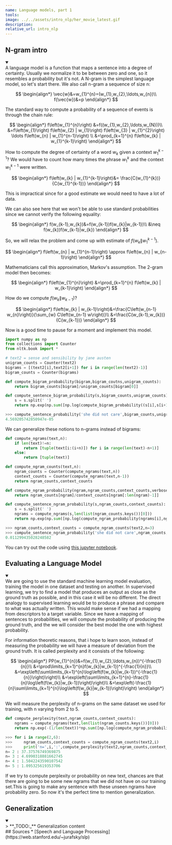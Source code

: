 ```yaml
---
name: Language models, part 1
tools:
image: ../../assets/intro_nlp/her_movie_latest.gif
description:
relative_url: intro_nlp
---
```


## N-gram intro
<details open>
<summary markdown="span">
</summary>
A language model is a function that maps a sentence into a degree of certainty. 
Usually we normalize it to be between zero and one, so it resembles a probability but it's not.
A N-gram is the simplest language model, so let's start there.
We also call n-gram a sequence of size n:

$$
\begin{align*}
\vec{w}&=w_{1}^{n}=(w_{1},w_{2},\ldots,w_{n})\\
f(\vec{w})&=p
\end{align*}
$$

The standard way to compute a probability of a sequence of events is through the chain rule:

$$
\begin{align*}
f\left(w_{1}^{n}\right) &=f((w_{1},w_{2},\ldots,w_{N}))\\
&=f\left(w_{1}\right) f\left(w_{2} | w_{1}\right) f\left(w_{3} | w_{1}^{2}\right) \ldots f\left(w_{n} | w_{1}^{n-1}\right) \\
&=\prod_{k=1}^{n} f\left(w_{k} | w_{1}^{k-1}\right)
\end{align*}
$$

How to compute the degree of certainty of a word $w_{k}$ given a context $w_{1}^{k-1}$?
We would have to count how many times the phrase $w_{1}^{k}$ and the context $w_{1}^{k-1}$ were written.

$$
\begin{align*}
f\left(w_{k} | w_{1}^{k-1}\right)&= \frac{C(w_{1}^{k})}{C(w_{1}^{k-1})}
\end{align*}
$$
    
This is impractical since for a good estimate we would need to have a lot of data.

We can also see here that we won't be able to use standard probabilities since we cannot verify the following equality:

$$
\begin{align*}
f(w_{k-1},w_{k})&=f(w_{k-1})f(w_{k}|w_{k-1})\\
&\neq f(w_{k})f(w_{k-1}|w_{k})
\end{align*}
$$

So, we will relax the problem and come up with estimate of $f(w_{k}\|w_{1}^{k-1})$.

$$
\begin{align*}
f\left(w_{n} | w_{1}^{n-1}\right) \approx f\left(w_{n} | w_{n-1}\right)
\end{align*}
$$

Mathematicians call this approximation, Markov's assumption.
The 2-gram model then becomes:

$$
\begin{align*}
f\left(w_{1}^{n}\right) &=\prod_{k=1}^{n} f\left(w_{k} | w_{k-1}\right)
\end{align*}
$$

How do we compute $f\left(w_{k} \| w_{k-1}\right)$?

$$
\begin{align*}
f\left(w_{k} | w_{k-1}\right)&=\frac{C\left(w_{n-1} w_{n}\right)}{\sum_{w} C\left(w_{n-1} w\right)}\\
&=\frac{C(w_{k-1},w_{k})}{C(w_{k-1})}
\end{align*}
$$

Now is a good time to pause for a moment and implement this model.
```python
import numpy as np
from collections import Counter
from nltk.book import *

# text2 = sense and sensibility by jane austen
unigram_counts = Counter(text2)
bigrams = [(text2[i],text2[i+1]) for i in range(len(text2)-1)]
bigram_counts = Counter(bigrams)

def compute_bigram_probability(bigram,bigram_coutns,unigram_counts):
    return bigram_counts[bigram]/unigram_counts[bigram[0]]

def compute_sentence_bigram_probability(s,bigram_counts,unigram_counts):
    s = s.split(' ')
    return np.exp(np.sum([np.log(compute_bigram_probability((s[i],s[i+1])),bigram_counts,unigram_counts) for i in range(len(s)-1)]))

>>> compute_sentence_probability('she did not care',bigram_counts,unigram_counts)
4.569205742850947e-05
```

We can generalize these notions to n-grams instead of bigrams:

```python
def compute_ngrams(text,n):
    if len(text)!=n:
        return [tuple(text[i:(i+n)]) for i in range(len(text)-n+1)]
    else:
        return [tuple(text)]

def compute_ngram_counts(text,n):
    ngram_counts = Counter(compute_ngrams(text,n))
    context_counts = Counter(compute_ngrams(text,n-1))
    return ngram_counts,context_counts

def compute_ngram_probability(ngram,ngram_counts,context_counts,verbose=False):
    return ngram_counts[ngram]/context_counts[ngram[:len(ngram)-1]]

def compute_sentence_ngram_probability(s,ngram_counts,context_counts):
    s = s.split(' ')
    ngrams = compute_ngrams(s,len(list(ngram_counts.keys())[0]))
    return np.exp(np.sum([np.log(compute_ngram_probability(ngrams[i],ngram_counts,context_counts)) for i in range(len(ngrams))]))

>>> ngram_counts,context_counts = compute_ngram_counts(text2,n=3)
>>> compute_sentence_ngram_probability('she did not care',ngram_counts,context_counts)
0.011299435028248582
```

You can try out the code using [this jupyter notebook](https://github.com/nunoskew/language-models-part-1).
</details>

## Evaluating a Language Model
<details open>
<summary markdown='span'></summary>
We are going to use the standard machine learning model evaluation, training the model in one dataset and testing on another.
In supervised learning, we try to find a model that produces an output as close as the ground truth as possible, and in this case it will be no different.  
The direct analogy to supervised learning would be to produce a phrase and compare to what was actually written.
This would make sense if we had a mapping from descriptors to a target variable. 
Since we have a mapping of sentences to probabilities, we will compute the probability of producing the ground truth, and the we will consider the best model the one with highest probability.

For information theoretic reasons, that i hope to learn soon, instead of measuring the probability we will have a measure of deviation from the ground truth. 
It is called perplexity and it consists of the following:

$$
\begin{align*}
PP(w_{1}^{n})&=f(w_{1},w_{2},\ldots,w_{n})^{-\frac{1}{n}}\\
&=\prod\limits_{k=1}^{n}f(w_{k}|w_{k-1})^{-\frac{1}{n}}\\
&=\exp\left(\sum\limits_{k=1}^{n}\log\left(f(w_{k}|w_{k-1})^{-\frac{1}{n}}\right)\right)\\
&=\exp\left(\sum\limits_{k=1}^{n}-\frac{1}{n}\log\left(f(w_{k}|w_{k-1})\right)\right)\\
&=\exp\left(-\frac{1}{n}\sum\limits_{k=1}^{n}\log\left(f(w_{k}|w_{k-1})\right)\right)
\end{align*}
$$

We will measure the perplexity of n-grams on the same dataset we used for training, with n varying from 2 to 5.

```python
def compute_perplexity(text,ngram_counts,context_counts):
    ngrams = compute_ngrams(text,len(list(ngram_counts.keys())[0]))
    return np.exp(-(1/len(text))*np.sum([np.log(compute_ngram_probability(ngrams[i],ngram_counts,context_counts)) for i in range(len(ngrams))]))

>>> for i in range(2,6):
>>>     ngram_counts,context_counts = compute_ngram_counts(text2,i)
>>>     print('n=',i,':',compute_perplexity(text2,ngram_counts,context_counts)
n= 2 : 37.37576749369875
n= 3 : 4.6990318881662745
n= 4 : 1.5042243590107542
n= 5 : 1.095325619353706
``` 

If we try to compute perplexity or probability on new text, chances are that there are going to be some new ngrams that we did not have on our training set.This is going to make any sentence with these unseen ngrams have probability zero.
So now it's the perfect time to mention generalization. 
</details>

## Generalization
<details open>
<summary markdown="span"></summary>
> **_TODO:_** Generalization content
</details>
## Sources
* [Speech and Language Processing](https://web.stanford.edu/~jurafsky/slp)
